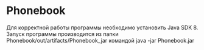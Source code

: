 # Phonebook
Для корректной работы программы необходимо установить Java SDK 8. 
Запуск программы производится из папки Phonebook/out/artifacts/Phonebook_jar командой java -jar Phonebook.jar

